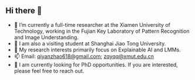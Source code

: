 ## Hi there 👋

- 🔭 I’m currently a full-time researcher at the Xiamen University of Technology, working in the Fujian Key Laboratory of Pattern Recognition and Image Understanding.
- 👯 I am also a visiting student at Shanghai Jiao Tong University.
- 🌱 My research interests primarily focus on Explainable AI and LMMs.
- 📫 Email: qiyanzhao618@gmail.com; zqyqq@xmut.edu.cn
- 🤔 I am currently looking for PhD opportunities. If you are interested, please feel free to reach out.


<!--
**ErikZ719/ErikZ719** is a ✨ _special_ ✨ repository because its `README.md` (this file) appears on your GitHub profile.

Here are some ideas to get you started:

- 🔭 I’m currently working on ...
- 🌱 I’m currently learning ...
- 👯 I’m looking to collaborate on ...
- 🤔 I’m looking for help with ...
- 💬 Ask me about ...
- 📫 How to reach me: ...
- 😄 Pronouns: ...
- ⚡ Fun fact: ...
-->
